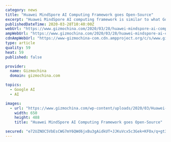 ```yaml
---
category: news
title: "Huawei MindSpore AI Computing Framework goes Open-Source"
excerpt: "Huawei MindSpore AI computing framework is similar to what Google’s TensorFlow is all about. But the latter has an advantage as it is an open-source platform. Following its footsteps, Huawei has also made its Mindspore framework open-source. The company announced it on the second day of Huawei Developer Conference Cloud 2020. The Chinese tech ..."
publishedDateTime: 2020-03-28T10:40:00Z
webUrl: "https://www.gizmochina.com/2020/03/28/huawei-mindspore-ai-computing-framework-goes-open-source/"
ampWebUrl: "https://www.gizmochina.com/2020/03/28/huawei-mindspore-ai-computing-framework-goes-open-source/?amp"
cdnAmpWebUrl: "https://www-gizmochina-com.cdn.ampproject.org/c/s/www.gizmochina.com/2020/03/28/huawei-mindspore-ai-computing-framework-goes-open-source/?amp"
type: article
quality: 59
heat: 59
published: false

provider:
  name: Gizmochina
  domain: gizmochina.com

topics:
  - Google AI
  - AI

images:
  - url: "https://www.gizmochina.com/wp-content/uploads/2020/03/Huawei-MindSpore-Logo.jpg"
    width: 650
    height: 488
    title: "Huawei MindSpore AI Computing Framework goes Open-Source"

secured: "e72UZNOC5VbEsCWG7mY6QWd6jxBu3gAidkUT+JJKuVcx5c3Gek+KFOx/q+gt3llutClZ03M/J3oxC/vzzKUq6WNj+EZd/shjMBh8Kohoxj9mn3K045oDoh+YI12Z+00G8s6lhbRvTOeOCMzDr69fy/Ll470uw7SqZLWXUzBCvEYS97LEnkY2iElonT6HItiUQpR89akuFThTo0c6N3MRcZhHahM7I4ZiftGGi9XT7dBoWxMPM3fyQbwx6h8v69jf3ycna3ZNh8PED0iOKmWee4BRbukdycLVxBwM128wX7Fzjvst2MC3h87xuicT3+bP;u+GBiPziHmN1D1K45Gc11Q=="
---
```


